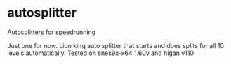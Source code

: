 # autosplitter
Autosplitters for speedrunning

Just one for now. Lion king auto splitter that starts and does splits for all 10 levels automatically.
Tested on snes9x-x64 1.60v and higan v110
